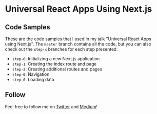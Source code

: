 # Universal React Apps Using Next.js

## Code Samples

These are the code samples that I used in my talk "Universal React Apps using Next.js". The `master` branch contains all the code, but you can also check out the `step-x` branches for each step presented:

- `step-0`: Initializing a new Next.js application
- `step-1`: Creating the index route and page
- `step-2`: Creating additional routes and pages
- `step-0`: Navigation
- `step-0`: Loading data

## Follow 

Feel free to follow me on [Twitter](https://twitter.com/thegreengreek) and [Medium](https://medium.com/@thegreengreek)!
